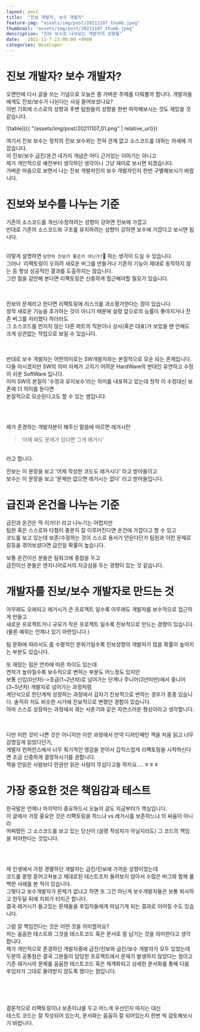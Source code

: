 ```yaml
---
layout: post
title:  "진보 개발자, 보수 개발자"
feature-img: "assets/img/post/20211107_thumb.jpeg"
thumbnail: "assets/img/post/20211107_thumb.jpeg"
description: "진보 보수로 나눠보는 개발자의 성향들"
date:   2021-11-7 23:00:00 +0900
categories: Developer
---
```


# 진보 개발자? 보수 개발자?

오랜만에 다시 글을 쓰는 기념으로 오늘은 좀 가벼운 주제를 다뤄볼까 합니다.
개발자들에게도 진보/보수가 나뉜다는 사실 들어보셨나요?<br/>
이번 기회에 스스로의 성향과 주변 팀원들의 성향을 한번 파악해보시는 것도 재밌을 것 같습니다.<br/>

![table]({{ "/assets/img/post/20211107_01.png" | relative_url}})<br/>

여기서 진보 보수는 정치의 진보 보수와는 전혀 관계 없고 소스코드를 대하는 자세에 가깝습니다. <br/>
이 진보/보수 급진/온건 네가지 개념은 어디 근거있는 이야기는 아니고<br/>
제가 개인적으로 예전부터 생각하던 생각이니 그냥 재미로 보시면 되겠습니다.<br/>
가벼운 마음으로 보면서 나는 진보 개발자인지 보수 개발자인지 한번 구별해보시기 바랍니다.<br/>


# 진보와 보수를 나누는 기준

기존의 소스코드를 개선/수정하려는 성향이 강하면 진보에 가깝고<br/>
반대로 기존의 소스코드와 구조를 유지하려는 성향이 강하면 보수에 가깝다고 보시면 됩니다.<br/>
<br/>

이렇게 설명하면 `당연히 진보가 좋은거 아닌가?`🤔 하는 생각이 드실 수 있습니다.<br/>
그러나 `리팩토링이 오히려 새로운 버그를 만들거나 기존의 기능이 제대로 동작하지 않는 등 항상 성공적인 결과를 도출하지는 않습니다.<br/>
그런 점을 감안해 본다면 리팩토링은 신중하게 접근해야할 필요가 있습니다.<br/>
<br/><br/>

진보의 문제라고 한다면 리팩토링에 리스크를 과소평가한다는 점이 있습니다.<br/>
정작 새로운 기능을 추가하는 것이 아니기 때문에 설령 앞으로의 능률이 좋아지거나 잔존 버그를 처리했다 하더라도<br/>
그 소스코드를 만지지 않는 다른 파트의 직원이나 상사(혹은 대표)가 보았을 땐 안해도 크게 상관없는 작업으로 보일 수 있습니다.<br/>

<br/><br/>
반대로 보수 개발자는 어떤의미로는 SW개발자와는 본질적으로 모순 되는 존재입니다.<br/>
다들 아시겠지만 SW의 의미 자체가 고치기 어려운 HardWare의 반대인 유연하고 수정이 쉬운 SoftWare 입니다. <br/>
이미 SW의 본질이 '수정과 유지보수'라는 의미를 내포하고 있는데 정작 이 수정대신 보존에 더 의미를 둔다면<br/>
본질적으로 모순된다고도 할 수 있는 셈입니다.<br/>


<br/><br/>

제가 존경하는 개발자분이 해주신 말씀에 따르면 레거시란<br/>

> '어제 짜도 문제가 있다면 그게 레거시'

<br/>라고 합니다.

진보는 이 문장을 보고 '어제 작성한 코드도 레거시다' 라고 받아들이고<br/>
보수는 이 문장을 보고 '문제만 없으면 레거시는 없다' 라고 받아들입니다. <br/>



# 급진과 온건을 나누는 기준

급진과 온건은 딱 이거다! 라고 나누기는 어렵지만<br/>
팀원 혹은 스스로와 타협이 충분히 잘 이루어진다면 온건에 가깝다고 할 수 있고<br/>
코드를 보고 있는데 보존/수정하는 것이 스스로 용서가 안된다던가 팀원과 이런 문제로 갈등을 겪어보셨다면 급진일 확률이 높습니다.<br/>

보통 온건이신 분들은 팀워크에 중점을 두고<br/>
급진이신 분들은 엔지니어로서의 자긍심을 두는 경향이 있는 것 같습니다.<br/>

# 개발자를 진보/보수 개발자로 만드는 것 

아무래도 오래되고 레거시가 큰 프로젝트 일수록 아무래도 개발자를 보수적으로 접근하게 만들고<br/>
새로운 프로젝트거나 규모가 작은 프로젝트 일수록 진보적으로 만드는 경향이 있습니다. <br/>
(물론 예외는 언제나 있기 마련입니다.)<br/>

팀 문화에 따라서도 좀 수평적인 분위기일수록 진보성향의 개발자가 많을 확률이 높아지는 부분도 있습니다.<br/>

또 재밌는 점은 연차에 따른 차이도 있는데<br/>
연차가 높아질수록 보수적으로 변하는 부분도 어느정도 있지만<br/>
보통 신입(0년차)->초급(1~2년차)로 넘어가는 단계나 주니어(3년미만)에서 중니어(3~5년차) 개발자로 넘어가는 과정처럼<br/>
계단식으로 한단계씩 성장하는 과정에서 갑자기 진보적으로 변하는 경우가 종종 있습니다.
솔직히 저도 비슷한 시기에 진보적으로 변했던 경험이 있습니다. <br/>
아마 스스로 성장하는 과정에서 겪는 사춘기와 같은 자연스러운 형상이라고 생각합니다.<br/>

<br/><br/>
다만 이런 것이 나쁜 것은 아니지만 이런 과정에서 만약 디자인패턴 책을 처음 읽고 너무 감명깊게 읽었다던가, <br/>
개발자 컨퍼런스에서 너무 획기적인 영감을 얻어서 갑작스럽게 리팩토링을 시작하신다면 조금 신중하게 결정하시기를 권합니다.<br/>
책을 안읽은 사람보다 한권만 읽은 사람이 무섭다고들 하지요.... ㅎㅎㅎ<br/>



# 가장 중요한 것은 책임감과 테스트

한국말은 언제나 마지막이 중요하드시 오늘의 글도 지금부터가 핵심입니다.<br/>
이 글에서 가장 중요한 것은 리팩토링을 하느냐 vs 레거시를 보존하느냐 의 싸움이 아니라<br/>
어찌됐든 그 소스코드를 보고 있는 당신이 (설령 작성자가 아닐지라도) 그 코드의 책임을 져야한다는 것입니다.<br/>

<br/><br/>

제 인생에서 가장 경멸하던 개발자는 급진/진보에 가까운 성향이었는데<br/>
코드를 몽땅 뜯어고쳐놓고 제대로된 테스트조차 돌려보지 않아서 수많은 버그와 함께 롤백한 사례를 본 적이 있습니다.<br/>
그렇다고 보수개발자가 문제가 없냐고 하면 또 그건 아닌게 보수개발자들은 보통 퇴사하고 한두달 뒤에 지뢰가 터지곤 합니다.<br/>
결국 레거시가 들고있는 문제들을 후임자들에게 떠넘기게 되는 결과로 이어질 수도 있습니다.<br/>

그럼 잘 책임진다는 것은 어떤 것을 의미할까요?<br/>
저는 꼼꼼한 테스트와 그것을 테스트코드 혹은 문서로 잘 남기는 것을 의미한다고 생각합니다.<br/>
제가 개인적으로 존경하던 개발자중에 급진/진보와 급진/보수 개발자가 모두 있었는데<br/>
두분의 공통점은 결국 그분들이 담당한 프로젝트에서 문제가 발생하지 않았다는 점이고<br/>
기존 레거시의 문제를 꼼꼼한 테스트코드 혹은 체계화되고 상세한 문서화를 통해 다음 후임자가 그대로 물려받지 않도록 했다는 점입니다. <br/>

<br/><br/><br/>

결론적으로 리팩토링이냐 보존이냐를 두고 어느게 우선인지 따지는 대신<br/>
테스트 코드는 잘 작성되어 있는지, 문서화는 꼼꼼히 잘 되어있는지 한번 씩 검토해보시기 바랍니다.<br/>




